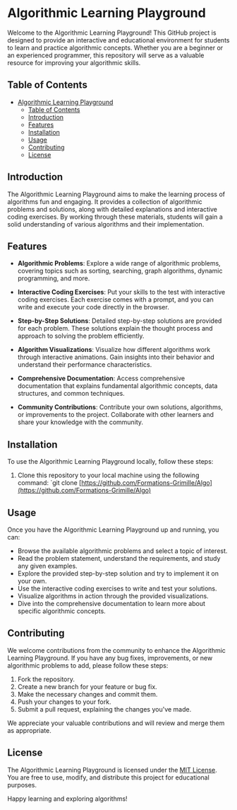# Algorithmic Learning Playground

Welcome to the Algorithmic Learning Playground! This GitHub project is designed to provide an interactive and educational environment for students to learn and practice algorithmic concepts. Whether you are a beginner or an experienced programmer, this repository will serve as a valuable resource for improving your algorithmic skills.

## Table of Contents

- [Algorithmic Learning Playground](#algorithmic-learning-playground)
  - [Table of Contents](#table-of-contents)
  - [Introduction](#introduction)
  - [Features](#features)
  - [Installation](#installation)
  - [Usage](#usage)
  - [Contributing](#contributing)
  - [License](#license)

## Introduction

The Algorithmic Learning Playground aims to make the learning process of algorithms fun and engaging. It provides a collection of algorithmic problems and solutions, along with detailed explanations and interactive coding exercises. By working through these materials, students will gain a solid understanding of various algorithms and their implementation.

## Features

- **Algorithmic Problems**: Explore a wide range of algorithmic problems, covering topics such as sorting, searching, graph algorithms, dynamic programming, and more.

- **Interactive Coding Exercises**: Put your skills to the test with interactive coding exercises. Each exercise comes with a prompt, and you can write and execute your code directly in the browser.

- **Step-by-Step Solutions**: Detailed step-by-step solutions are provided for each problem. These solutions explain the thought process and approach to solving the problem efficiently.

- **Algorithm Visualizations**: Visualize how different algorithms work through interactive animations. Gain insights into their behavior and understand their performance characteristics.

- **Comprehensive Documentation**: Access comprehensive documentation that explains fundamental algorithmic concepts, data structures, and common techniques.

- **Community Contributions**: Contribute your own solutions, algorithms, or improvements to the project. Collaborate with other learners and share your knowledge with the community.

## Installation

To use the Algorithmic Learning Playground locally, follow these steps:

1. Clone this repository to your local machine using the following command: `git clone [https://github.com/Formations-Grimille/Algo](https://github.com/Formations-Grimille/Algo)

## Usage

Once you have the Algorithmic Learning Playground up and running, you can:

- Browse the available algorithmic problems and select a topic of interest.
- Read the problem statement, understand the requirements, and study any given examples.
- Explore the provided step-by-step solution and try to implement it on your own.
- Use the interactive coding exercises to write and test your solutions.
- Visualize algorithms in action through the provided visualizations.
- Dive into the comprehensive documentation to learn more about specific algorithmic concepts.

## Contributing

We welcome contributions from the community to enhance the Algorithmic Learning Playground. If you have any bug fixes, improvements, or new algorithmic problems to add, please follow these steps:

1. Fork the repository.
2. Create a new branch for your feature or bug fix.
3. Make the necessary changes and commit them.
4. Push your changes to your fork.
5. Submit a pull request, explaining the changes you've made.

We appreciate your valuable contributions and will review and merge them as appropriate.

## License

The Algorithmic Learning Playground is licensed under the [MIT License](LICENSE). You are free to use, modify, and distribute this project for educational purposes.

Happy learning and exploring algorithms!
